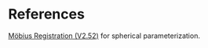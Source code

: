 # References
[Möbius Registration (V2.52)](https://github.com/mkazhdan/MoebiusRegistration) for spherical parameterization.

